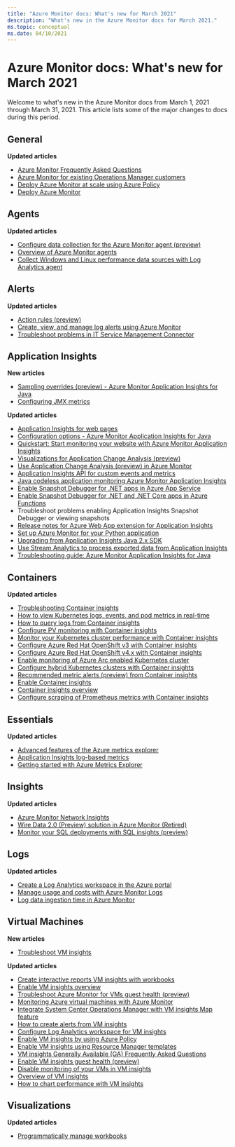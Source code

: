```yaml
---
title: "Azure Monitor docs: What's new for March 2021"
description: "What's new in the Azure Monitor docs for March 2021."
ms.topic: conceptual
ms.date: 04/10/2021
---
```


# Azure Monitor docs: What's new for March 2021

Welcome to what's new in the Azure Monitor docs from March 1, 2021 through March 31, 2021. This article lists some of the major changes to docs during this period.

## General

**Updated articles**

- [Azure Monitor Frequently Asked Questions](faq.yml)
- [Azure Monitor for existing Operations Manager customers](azure-monitor-operations-manager.md)
- [Deploy Azure Monitor at scale using Azure Policy](deploy-scale.md)
- [Deploy Azure Monitor](deploy.md)
   
## Agents

**Updated articles**

- [Configure data collection for the Azure Monitor agent (preview)](agents/data-collection-rule-azure-monitor-agent.md)
- [Overview of Azure Monitor agents](agents/agents-overview.md)
- [Collect Windows and Linux performance data sources with Log Analytics agent](agents/data-sources-performance-counters.md)

## Alerts

**Updated articles**

- [Action rules (preview)](alerts/alerts-action-rules.md)
- [Create, view, and manage log alerts using Azure Monitor](alerts/alerts-log.md)
- [Troubleshoot problems in IT Service Management Connector](alerts/itsmc-troubleshoot-overview.md)

## Application Insights

**New articles**

- [Sampling overrides (preview) - Azure Monitor Application Insights for Java](app/java-standalone-sampling-overrides.md)
- [Configuring JMX metrics](app/java-jmx-metrics-configuration.md)

**Updated articles**

- [Application Insights for web pages](app/javascript.md)
- [Configuration options - Azure Monitor Application Insights for Java](app/java-standalone-config.md)
- [Quickstart: Start monitoring your website with Azure Monitor Application Insights](app/website-monitoring.md)
- [Visualizations for Application Change Analysis (preview)](app/change-analysis-visualizations.md)
- [Use Application Change Analysis (preview) in Azure Monitor](app/change-analysis.md)
- [Application Insights API for custom events and metrics](app/api-custom-events-metrics.md)
- [Java codeless application monitoring Azure Monitor Application Insights](app/java-in-process-agent.md)
- [Enable Snapshot Debugger for .NET apps in Azure App Service](app/snapshot-debugger-appservice.md)
- [Enable Snapshot Debugger for .NET and .NET Core apps in Azure Functions](app/snapshot-debugger-function-app.md)
- [<a id=troubleshooting></a> Troubleshoot problems enabling Application Insights Snapshot Debugger or viewing snapshots](app/snapshot-debugger-troubleshoot.md)
- [Release notes for Azure Web App extension for Application Insights](app/web-app-extension-release-notes.md)
- [Set up Azure Monitor for your Python application](app/opencensus-python.md)
- [Upgrading from Application Insights Java 2.x SDK](app/java-standalone-upgrade-from-2x.md)
- [Use Stream Analytics to process exported data from Application Insights](app/export-stream-analytics.md)
- [Troubleshooting guide: Azure Monitor Application Insights for Java](app/java-standalone-troubleshoot.md)

## Containers

**Updated articles**

- [Troubleshooting Container insights](containers/container-insights-troubleshoot.md)
- [How to view Kubernetes logs, events, and pod metrics in real-time](containers/container-insights-livedata-overview.md)
- [How to query logs from Container insights](containers/container-insights-log-search.md)
- [Configure PV monitoring with Container insights](containers/container-insights-persistent-volumes.md)
- [Monitor your Kubernetes cluster performance with Container insights](containers/container-insights-analyze.md)
- [Configure Azure Red Hat OpenShift v3 with Container insights](containers/container-insights-azure-redhat-setup.md)
- [Configure Azure Red Hat OpenShift v4.x with Container insights](containers/container-insights-azure-redhat4-setup.md)
- [Enable monitoring of Azure Arc enabled Kubernetes cluster](containers/container-insights-enable-arc-enabled-clusters.md)
- [Configure hybrid Kubernetes clusters with Container insights](containers/container-insights-hybrid-setup.md)
- [Recommended metric alerts (preview) from Container insights](containers/container-insights-metric-alerts.md)
- [Enable Container insights](containers/container-insights-onboard.md)
- [Container insights overview](containers/container-insights-overview.md)
- [Configure scraping of Prometheus metrics with Container insights](containers/container-insights-prometheus-integration.md)

## Essentials

**Updated articles**

- [Advanced features of the Azure metrics explorer](essentials/metrics-charts.md)
- [Application Insights log-based metrics](essentials/app-insights-metrics.md)
- [Getting started with Azure Metrics Explorer](essentials/metrics-getting-started.md)


## Insights

**Updated articles**

- [Azure Monitor Network Insights](insights/network-insights-overview.md)
- [Wire Data 2.0 (Preview) solution in Azure Monitor (Retired)](insights/wire-data.md)
- [Monitor your SQL deployments with SQL insights (preview)](insights/sql-insights-overview.md)

## Logs

**Updated articles**

- [Create a Log Analytics workspace in the Azure portal](logs/quick-create-workspace.md)
- [Manage usage and costs with Azure Monitor Logs](logs/manage-cost-storage.md)
- [Log data ingestion time in Azure Monitor](logs/data-ingestion-time.md)

## Virtual Machines

**New articles**

- [Troubleshoot VM insights](vm/vminsights-troubleshoot.md)

**Updated articles**

- [Create interactive reports VM insights with workbooks](vm/vminsights-workbooks.md)
- [Enable VM insights overview](vm/vminsights-enable-overview.md)
- [Troubleshoot Azure Monitor for VMs guest health (preview)](vm/vminsights-health-troubleshoot.md)
- [Monitoring Azure virtual machines with Azure Monitor](vm/monitor-vm-azure.md)
- [Integrate System Center Operations Manager with VM insights Map feature](vm/service-map-scom.md)
- [How to create alerts from VM insights](vm/vminsights-alerts.md)
- [Configure Log Analytics workspace for VM insights](vm/vminsights-configure-workspace.md)
- [Enable VM insights by using Azure Policy](vm/vminsights-enable-policy.md)
- [Enable VM insights using Resource Manager templates](vm/vminsights-enable-resource-manager.md)
- [VM insights Generally Available (GA) Frequently Asked Questions](vm/vminsights-ga-release-faq.yml)
- [Enable VM insights guest health (preview)](vm/vminsights-health-enable.md)
- [Disable monitoring of your VMs in VM insights](vm/vminsights-optout.md)
- [Overview of VM insights](vm/vminsights-overview.md)
- [How to chart performance with VM insights](vm/vminsights-performance.md)

## Visualizations

**Updated articles**

- [Programmatically manage workbooks](visualize/workbooks-automate.md)

